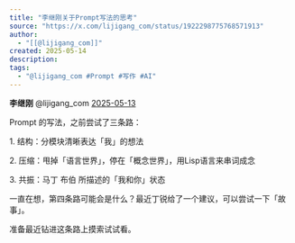 ```yaml
---
title: "李继刚关于Prompt写法的思考"
source: "https://x.com/lijigang_com/status/1922298775768571913"
author:
  - "[[@lijigang_com]]"
created: 2025-05-14
description:
tags:
  - "@lijigang_com #Prompt #写作 #AI"
---
```

**李继刚** @lijigang\_com [2025-05-13](https://x.com/lijigang_com/status/1922298775768571913)

Prompt 的写法，之前尝试了三条路：

1\. 结构：分模块清晰表达「我」的想法

2\. 压缩：甩掉「语言世界」，停在「概念世界」，用Lisp语言来串词成念

3\. 共振：马丁 布伯 所描述的「我和你」状态

一直在想，第四条路可能会是什么？最近丁锐给了一个建议，可以尝试一下「故事」。

准备最近钻进这条路上摸索试试看。
